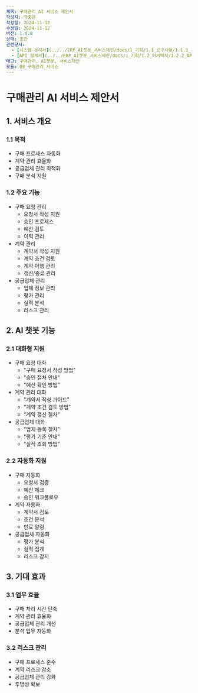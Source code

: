 ```yaml
---
제목: 구매관리 AI 서비스 제안서
작성자: 곽중관
작성일: 2024-11-12
수정일: 2024-11-12
버전: 1.0.0
상태: 초안
관련문서:
  - [시스템 분석서](../../ERP_AI챗봇_서비스제안/docs/1_기획/1.1_요구사항/1.1.1_시스템_분석.md)
  - [API 설계서](../../ERP_AI챗봇_서비스제안/docs/1_기획/1.2_아키텍처/1.2.2_API_설계.md)
태그: 구매관리, AI챗봇, 서비스제안
모듈: 09_구매관리_서비스
---
```


# 구매관리 AI 서비스 제안서

## 1. 서비스 개요

### 1.1 목적
- 구매 프로세스 자동화
- 계약 관리 효율화
- 공급업체 관리 최적화
- 구매 분석 지원

### 1.2 주요 기능
- 구매 요청 관리
  - 요청서 작성 지원
  - 승인 프로세스
  - 예산 검토
  - 이력 관리
- 계약 관리
  - 계약서 작성 지원
  - 계약 조건 검토
  - 계약 이행 관리
  - 갱신/종료 관리
- 공급업체 관리
  - 업체 정보 관리
  - 평가 관리
  - 실적 분석
  - 리스크 관리

## 2. AI 챗봇 기능

### 2.1 대화형 지원
- 구매 요청 대화
  - "구매 요청서 작성 방법"
  - "승인 절차 안내"
  - "예산 확인 방법"
- 계약 관리 대화
  - "계약서 작성 가이드"
  - "계약 조건 검토 방법"
  - "계약 갱신 절차"
- 공급업체 대화
  - "업체 등록 절차"
  - "평가 기준 안내"
  - "실적 조회 방법"

### 2.2 자동화 지원
- 구매 자동화
  - 요청서 검증
  - 예산 체크
  - 승인 워크플로우
- 계약 자동화
  - 계약서 검토
  - 조건 분석
  - 만료 알림
- 공급업체 자동화
  - 평가 분석
  - 실적 집계
  - 리스크 감지

## 3. 기대 효과

### 3.1 업무 효율
- 구매 처리 시간 단축
- 계약 관리 효율화
- 공급업체 관리 개선
- 분석 업무 자동화

### 3.2 리스크 관리
- 구매 프로세스 준수
- 계약 리스크 감소
- 공급업체 관리 강화
- 투명성 확보 
